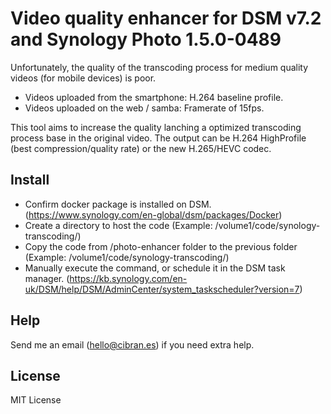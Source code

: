 # Video quality enhancer for DSM v7.2 and Synology Photo 1.5.0-0489

Unfortunately, the quality of the transcoding process for medium quality videos (for mobile devices) is poor.
- Videos uploaded from the smartphone: H.264 baseline profile.
- Videos uploaded on the web / samba: Framerate of 15fps.

This tool aims to increase the quality lanching a optimized transcoding process base in the original video. The output can be H.264 HighProfile (best compression/quality rate) or the new H.265/HEVC codec.

## Install

- Confirm docker package is installed on DSM. (https://www.synology.com/en-global/dsm/packages/Docker)
- Create a directory to host the code (Example: /volume1/code/synology-transcoding/)
- Copy the code from /photo-enhancer folder to the previous folder (Example: /volume1/code/synology-transcoding/)
- Manually execute the command, or schedule it in the DSM task manager. (https://kb.synology.com/en-uk/DSM/help/DSM/AdminCenter/system_taskscheduler?version=7)


## Help

Send me an email (hello@cibran.es) if you need extra help.

## License

MIT License